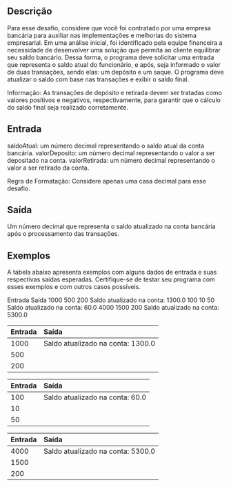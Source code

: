 ## Descrição
Para esse desafio, considere que você foi contratado por uma empresa bancária para auxiliar nas implementações e melhorias do sistema empresarial. Em uma análise inicial, foi identificado pela equipe financeira a necessidade de desenvolver uma solução que permita ao cliente equilibrar seu saldo bancário. Dessa forma, o programa deve solicitar uma entrada que representa o saldo atual do funcionário, e após, seja informado o valor de duas transações, sendo elas: um depósito e um saque. O programa deve atualizar o saldo com base nas transações e exibir o saldo final.

Informação: As transações de depósito e retirada devem ser tratadas como valores positivos e negativos, respectivamente, para garantir que o cálculo do saldo final seja realizado corretamente.


## Entrada
saldoAtual: um número decimal representando o saldo atual da conta bancária.
valorDeposito: um número decimal representando o valor a ser depositado na conta.
valorRetirada: um número decimal representando o valor a ser retirado da conta.

Regra de Formatação: Considere apenas uma casa decimal para esse desafio.

## Saída
Um número decimal que representa o saldo atualizado na conta bancária após o processamento das transações.

## Exemplos
A tabela abaixo apresenta exemplos com alguns dados de entrada e suas respectivas saídas esperadas. Certifique-se de testar seu programa com esses exemplos e com outros casos possíveis.

Entrada	Saída
1000
500
200	Saldo atualizado na conta: 1300.0
100
10
50	Saldo atualizado na conta: 60.0
4000
1500
200	Saldo atualizado na conta: 5300.0


| Entrada		                                    | Saída                 	           |
|:---------------------------------------------|:----------------------------------|
| 1000                                          | Saldo atualizado na conta: 1300.0 |
| 500                                                                              
| 200	                                                                             |

| Entrada		                                | Saída                 	        |
|:---------------------------------------------|:----------------------------------|
| 100                                           | Saldo atualizado na conta: 60.0 |
| 10                                                                                
| 50	                                                                             |


| Entrada		                               | Saída                 	           |
|:---------------------------------------------|:----------------------------------|
| 4000                                         | Saldo atualizado na conta: 5300.0 |
| 1500                                                                              
| 200	                                                                             |
